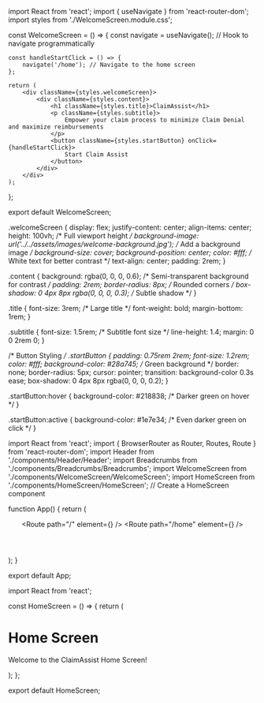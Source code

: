 import React from 'react';
import { useNavigate } from 'react-router-dom';
import styles from './WelcomeScreen.module.css';

const WelcomeScreen = () => {
    const navigate = useNavigate(); // Hook to navigate programmatically

    const handleStartClick = () => {
        navigate('/home'); // Navigate to the home screen
    };

    return (
        <div className={styles.welcomeScreen}>
            <div className={styles.content}>
                <h1 className={styles.title}>ClaimAssist</h1>
                <p className={styles.subtitle}>
                    Empower your claim process to minimize Claim Denial and maximize reimbursements
                </p>
                <button className={styles.startButton} onClick={handleStartClick}>
                    Start Claim Assist
                </button>
            </div>
        </div>
    );
};

export default WelcomeScreen;


.welcomeScreen {
    display: flex;
    justify-content: center;
    align-items: center;
    height: 100vh; /* Full viewport height */
    background-image: url('../../assets/images/welcome-background.jpg'); /* Add a background image */
    background-size: cover;
    background-position: center;
    color: #fff; /* White text for better contrast */
    text-align: center;
    padding: 2rem;
}

.content {
    background: rgba(0, 0, 0, 0.6); /* Semi-transparent background for contrast */
    padding: 2rem;
    border-radius: 8px; /* Rounded corners */
    box-shadow: 0 4px 8px rgba(0, 0, 0, 0.3); /* Subtle shadow */
}

.title {
    font-size: 3rem; /* Large title */
    font-weight: bold;
    margin-bottom: 1rem;
}

.subtitle {
    font-size: 1.5rem; /* Subtitle font size */
    line-height: 1.4;
    margin: 0 0 2rem 0;
}

/* Button Styling */
.startButton {
    padding: 0.75rem 2rem;
    font-size: 1.2rem;
    color: #fff;
    background-color: #28a745; /* Green background */
    border: none;
    border-radius: 5px;
    cursor: pointer;
    transition: background-color 0.3s ease;
    box-shadow: 0 4px 8px rgba(0, 0, 0, 0.2);
}

.startButton:hover {
    background-color: #218838; /* Darker green on hover */
}

.startButton:active {
    background-color: #1e7e34; /* Even darker green on click */
}


import React from 'react';
import { BrowserRouter as Router, Routes, Route } from 'react-router-dom';
import Header from './components/Header/Header';
import Breadcrumbs from './components/Breadcrumbs/Breadcrumbs';
import WelcomeScreen from './components/WelcomeScreen/WelcomeScreen';
import HomeScreen from './components/HomeScreen/HomeScreen'; // Create a HomeScreen component

function App() {
    return (
        <Router>
            <div className="App">
                <Header />
                <Routes>
                    <Route path="/" element={<WelcomeScreen />} />
                    <Route path="/home" element={<HomeScreen />} />
                </Routes>
            </div>
        </Router>
    );
}

export default App;


import React from 'react';

const HomeScreen = () => {
    return (
        <div>
            <h1>Home Screen</h1>
            <p>Welcome to the ClaimAssist Home Screen!</p>
        </div>
    );
};

export default HomeScreen;
